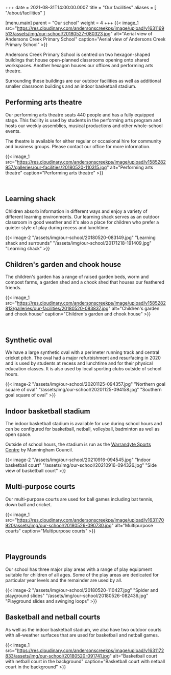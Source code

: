 +++
date = 2021-08-31T14:00:00.000Z
title = "Our facilities"
aliases = [ "/about/facilities" ]

[menu.main]
parent = "Our school"
weight = 4
+++
{{< image_1 src="https://res.cloudinary.com/andersonscreekps/image/upload/v1631169513/assets/img/our-school/20180527-080323.jpg" alt="Aerial view of Andersons Creek Primary School" caption="Aerial view of Andersons Creek Primary School" >}}

​​​​​​Andersons Creek Primary School is centred on two hexagon-shaped buildings that house open-planned classrooms opening onto shared workspaces. Another hexagon houses our offices and performing arts theatre.

​​​​​Surrounding these buildings are our outdoor facilities as well as additional smaller classroom buildings and an indoor basketball stadium.

## Performing arts theatre

Our performing arts theatre seats 440 people and has a fully equipped stage. This facility is used by students in the performing arts program and hosts our weekly assemblies, musical productions and other whole-school events.

The theatre is available for either regular or occasional hire for community and business groups. Please contact our office for more information.

{{< image_1 src="https://res.cloudinary.com/andersonscreekps/image/upload/v1585282957/galleries/our-facilities/20180520-110315.jpg" alt="Performing arts theatre" caption="Performing arts theatre" >}}

&nbsp;

## Learning shack

Children absorb information in different ways and enjoy a variety of different learning environments. Our learning shack serves as an outdoor classroom in good weather and it's also a place for children who prefer a quieter style of play during recess and lunchtime.

{{< image-2 "/assets/img/our-school/20180520-083149.jpg" "Learning shack and surrounds" "/assets/img/our-school/20171218-191409.jpg" "Learning shack" >}}

## Children's garden and chook house

The children's garden has a range of raised garden beds, worm and compost farms, a garden shed and a chook shed that houses our feathered friends.

{{< image_1 src="https://res.cloudinary.com/andersonscreekps/image/upload/v1585282813/galleries/our-facilities/20180520-083837.jpg" alt="Children's garden and chook house" caption="Children's garden and chook house" >}}

&nbsp;

## Synthetic oval

We have a large synthetic oval with a perimeter running track and central cricket pitch. The oval had a major refurbishment and resurfacing in 2020 and is used by students at recess and lunchtime and for their physical education classes. It is also used by local sporting clubs outside of school hours.

{{< image-2 "/assets/img/our-school/20201125-094357.jpg" "Northern goal square of oval" "/assets/img/our-school/20201125-094158.jpg" "Southern goal square of oval" >}}

## Indoor basketball stadium

The indoor basketball stadium is available for use during school hours and can be configured for basketball, netball, volleyball, badminton as well as open space.

Outside of school hours, the stadium is run as the [Warrandyte Sports Centre](https://manningham.ymca.org.au/stadiums/warrandyte-sports-centre "Warrandyte Sports Centre") by Manningham Council.

{{< image-2 "/assets/img/our-school/20210916-094545.jpg" "Indoor basketball court" "/assets/img/our-school/20210916-094326.jpg" "Side view of basketball court" >}}

## Multi-purpose courts

Our multi-purpose courts are used for ball games including bat tennis, down ball and cricket.

{{< image_1 src="https://res.cloudinary.com/andersonscreekps/image/upload/v1631170920/assets/img/our-school/20180526-090730.jpg" alt="Multipurpose courts" caption="Multipurpose courts" >}}

&nbsp;

## Playgrounds

Our school has three major play areas with a range of play equipment suitable for children of all ages. Some of the play areas are dedicated for particular year levels and the remainder are used by all.

{{< image-2 "/assets/img/our-school/20180520-110427.jpg" "Spider and playground slides" "/assets/img/our-school/20180526-082436.jpg" "Playground slides and swinging loops" >}}

## Basketball and netball courts

As well as the indoor basketball stadium, we also have two outdoor courts with all-weather surfaces that are used for basketball and netball games.

{{< image_1 src="https://res.cloudinary.com/andersonscreekps/image/upload/v1631172833/assets/img/our-school/20180520-091741.jpg" alt="Basketball court with netball court in the background" caption="Basketball court with netball court in the background" >}}

&nbsp;